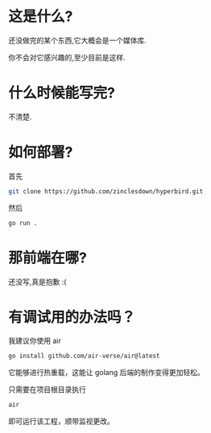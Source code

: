 # 这是什么?

还没做完的某个东西,它大概会是一个媒体库.

你不会对它感兴趣的,至少目前是这样.

# 什么时候能写完?

不清楚.

# 如何部署?

首先

```sh
git clone https://github.com/zinclesdown/hyperbird.git
```

然后

```sh
go run .
```

# 那前端在哪?

还没写,真是抱歉 :(

# 有调试用的办法吗？

我建议你使用 air

```sh
go install github.com/air-verse/air@latest
```

它能够进行热重载，这能让 golang 后端的制作变得更加轻松。

只需要在项目根目录执行

```sh
air
```

即可运行该工程，顺带监视更改。
